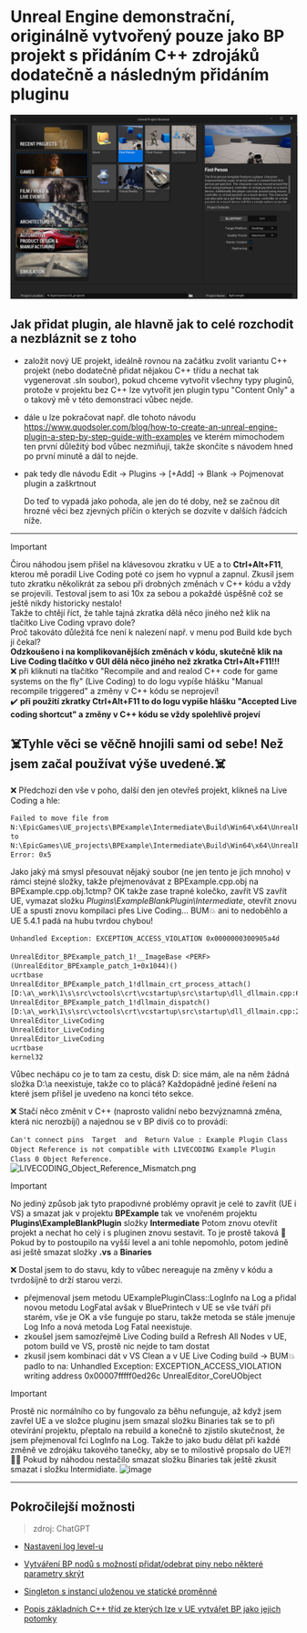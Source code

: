 # Unreal Engine demonstrační, originálně vytvořený pouze jako BP projekt s přidáním C++ zdrojáků dodatečně a následným přidáním pluginu
![Vytvoření projektu](Doc/create-project.png)

## Jak přidat plugin, ale hlavně jak to celé rozchodit a nezbláznit se z toho

- založit nový UE projekt, ideálně rovnou na začátku zvolit variantu C++ projekt (nebo dodatečně přidat nějakou C++ třídu a nechat tak vygenerovat .sln soubor),
  pokud chceme vytvořit všechny typy pluginů, protože v projektu bez C++ lze vytvořit jen plugin typu "Content Only" a o takový mě v této demonstraci vůbec nejde.
- dále u lze pokračovat např. dle tohoto návodu https://www.quodsoler.com/blog/how-to-create-an-unreal-engine-plugin-a-step-by-step-guide-with-examples
  ve kterém mimochodem ten první důležitý bod vůbec nezmiňují, takže skončíte s návodem hned po první minutě a dál to nejde.
- pak tedy dle návodu Edit -> Plugins -> [+Add] -> Blank -> Pojmenovat plugin a zaškrtnout

  Do teď to vypadá jako pohoda, ale jen do té doby, než se začnou dít hrozné věci bez zjevných příčin o kterých se dozvíte v dalších řádcích níže.

----
> [!IMPORTANT]
> Čirou náhodou jsem přišel na klávesovou zkratku v UE a to **Ctrl+Alt+F11**, kterou mě poradil Live Coding poté co jsem ho vypnul a zapnul.
> Zkusil jsem tuto zkratku několikrát za sebou při drobných změnách v C++ kódu a vždy se projevili. Testoval jsem to asi 10x za sebou
> a pokaždé úspěšně což se ještě nikdy historicky nestalo!\
> Takže to chtějí říct, že tahle tajná zkratka dělá něco jiného než klik na tlačítko Live Coding vpravo dole?\
> Proč takováto důležitá fce není k nalezení např. v menu pod Build kde bych ji čekal?\
> **Odzkoušeno i na komplikovanějších změnách v kódu, skutečně klik na Live Coding tlačítko v GUI dělá něco jiného než zkratka Ctrl+Alt+F11!!!**\
> ❌ při kliknutí na tlačítko "Recompile and and realod C++ code for game systems on the fly" (Live Coding) to do logu vypíše hlášku "Manual recompile triggered" a změny v C++ kódu se neprojeví!\
> ✔️ **při použití zkratky Ctrl+Alt+F11 to do logu vypíše hlášku "Accepted Live coding shortcut" a změny v C++ kódu se vždy spolehlivě projeví**

## ☠️Tyhle věci se věčně hnojili sami od sebe! Než jsem začal používat výše uvedené.☠️

❌ Předchozí den vše v poho, další den jen otevřeš projekt, klikneš na Live Coding a hle:

```
Failed to move file from N:\EpicGames\UE_projects\BPExample\Intermediate\Build\Win64\x64\UnrealEditor\Development\BPExample\BPExample.cpp.obj to 
N:\EpicGames\UE_projects\BPExample\Intermediate\Build\Win64\x64\UnrealEditor\Development\BPExample\BPExample.cpp.obj.lctmp. Error: 0x5
```
Jako jaký má smysl přesouvat nějaký soubor (ne jen tento je jich mnoho) v rámci stejné složky, takže přejmenovávat z BPExample.cpp.obj na BPExample.cpp.obj.1ctmp?
OK takže zase trapné kolečko, zavřít VS zavřít UE, vymazat složku *Plugins\ExampleBlankPlugin\Intermediate*, otevřít znovu UE a spusti znovu kompilaci přes Live Coding...
BUM💥 ani to nedoběhlo a UE 5.4.1 padá na hubu tvrdou chybou!
```
Unhandled Exception: EXCEPTION_ACCESS_VIOLATION 0x0000000300905a4d

UnrealEditor_BPExample_patch_1!__ImageBase <PERF> (UnrealEditor_BPExample_patch_1+0x1044)()
ucrtbase
UnrealEditor_BPExample_patch_1!dllmain_crt_process_attach() [D:\a\_work\1\s\src\vctools\crt\vcstartup\src\startup\dll_dllmain.cpp:66]
UnrealEditor_BPExample_patch_1!dllmain_dispatch() [D:\a\_work\1\s\src\vctools\crt\vcstartup\src\startup\dll_dllmain.cpp:276]
UnrealEditor_LiveCoding
UnrealEditor_LiveCoding
UnrealEditor_LiveCoding
ucrtbase
kernel32
```
Vůbec nechápu co je to tam za cestu, disk D: sice mám, ale na něm žádná složka D:\a neexistuje, takže co to plácá?
Každopádně jediné řešení na které jsem přišel je uvedeno na konci této sekce.

❌ Stačí něco změnit v C++ (naprosto validní nebo bezvýznamná změna, která nic nerozbíjí) a najednou se v BP divíš co to provádí:

```Can't connect pins  Target  and  Return Value : Example Plugin Class Object Reference is not compatible with LIVECODING Example Plugin Class 0 Object Reference.```
![LIVECODING_Object_Reference_Mismatch.png](Doc/LIVECODING_Object_Reference_Mismatch.png)

> [!IMPORTANT]
> No jediný způsob jak tyto prapodivné problémy opravit je celé to zavřít (UE i VS) a smazat jak v projektu **BPExample** tak ve vnořeném projektu 
> **Plugins\ExampleBlankPlugin** složky **Intermediate** Potom znovu otevřít projekt a nechat ho celý i s pluginen znovu sestavit.
> To je prostě taková 💩
> Pokud by to postoupilo na vyšší level a ani tohle nepomohlo, potom jedině asi ještě smazat složky **.vs** a **Binaries**

❌ Dostal jsem to do stavu, kdy to vůbec nereaguje na změny v kódu a tvrdošíjně to drží starou verzi.
- přejmenoval jsem metodu UExamplePluginClass::LogInfo na Log a přidal novou metodu LogFatal avšak v BluePrintech v UE se vše tváří při starém, vše je OK a vše funguje po staru,
  takže metoda se stále jmenuje Log Info a nová metoda Log Fatal neexistuje.
- zkoušel jsem samozřejmě Live Coding build a Refresh All Nodes v UE, potom build ve VS, prostě nic nejde to tam dostat
- zkusil jsem kombinaci dát v VS Clean a v UE Live Coding build -> BUM💥 padlo to na:
  Unhandled Exception: EXCEPTION_ACCESS_VIOLATION writing address 0x00007fffff0ed26c
  UnrealEditor_CoreUObject

> [!IMPORTANT]
> Prostě nic normálního co by fungovalo za běhu nefunguje, až když jsem zavřel UE a ve složce pluginu jsem smazal složku Binaries tak se to při otevírání projektu, přeptalo na rebuild
> a konečně to zjistilo skutečnost, že jsem přejmenoval fci LogInfo na Log. Takže to jako budu dělat při každé změně ve zdrojáku takového tanečky, aby se to milostivě propsalo do UE?! 🤦‍♂️
> Pokud by náhodou nestačilo smazat složku Binaries tak ještě zkusit smazat i složku Intermidiate.
> ![image](Doc/method_name_change_detected.png)

----

## Pokročilejší možnosti
> zdroj: ChatGPT
- [Nastaveni log level-u](Log_level.MD)

- [Vytváření BP nodů s možností přidat/odebrat piny nebo některé parametry skrýt](BP_with_add_pins_or_hide_parameters_in_CPP.MD)

- [Singleton s instancí uloženou ve statické proměnné](CPP_Singleton_statically_stored.MD)

- [Popis základních C++ tříd ze kterých lze v UE vytvářet BP jako jejich potomky](UE_BP_base_classes.MD)
